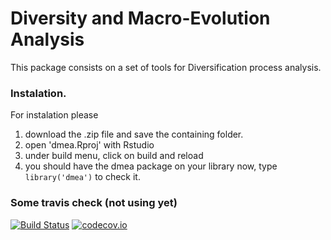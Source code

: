 # Diversity and Macro-Evolution Analysis

This package consists on a set of tools for Diversification process analysis. 

### Instalation. 

For instalation please 

 1. download the .zip file and save the containing folder. 
 2. open 'dmea.Rproj' with Rstudio
 3. under build menu, click on build and reload
 4. you should have the dmea package on your library now, type ```library('dmea')``` to check it.
 
 
 
 
### Some travis check (not using yet)
 
  [![Build Status](https://travis-ci.org/richelbilderbeek/dmea.svg?branch=master)](https://travis-ci.org/richelbilderbeek/dmea)
 [![codecov.io](https://codecov.io/github/richelbilderbeek/dmea/coverage.svg?branch=master)](https://codecov.io/github/richelbilderbeek/dmea?branch=master)
